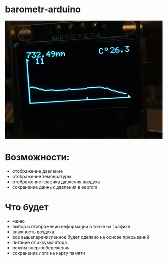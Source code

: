 # barometr-arduino

![фоточка](img/F3Qpx_niiJo.jpg)

# Возможности:
  - отображение давление
  - отображение температуры
  - отображение графика давления воздуха
  - сохранение данных давления в eeprom
# Что будет
  - меню 
  - выбор и отображении информации о точке на графике
  - влажность воздуха
  - все вышеперечисленное будет сделано на основе прерываний
  - питание от аккумулятора
  - режим энергосбережения
  - сохранение лога на карту памяти
